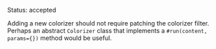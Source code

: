Status: accepted

Adding a new colorizer should not require patching the colorizer filter. Perhaps an abstract `Colorizer` class that implements a `#run(content, params={})` method would be useful.

